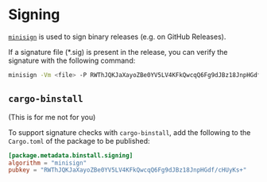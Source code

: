 # Signing

[`minisign`](https://jedisct1.github.io/minisign/) is used to sign binary
releases (e.g. on GitHub Releases).

If a signature file (*.sig) is present in the release, you can
verify the signature with the following command:

```bash
minisign -Vm <file> -P RWThJQKJaXayoZBe0YV5LV4KFkQwcqQ6Fg9dJBz18JnpHGdf/cHUyKs+
```

## `cargo-binstall`
(This is for me not for you)

To support signature checks with `cargo-binstall`, add the following
to the `Cargo.toml` of the package to be published:

```toml
[package.metadata.binstall.signing]
algorithm = "minisign"
pubkey = "RWThJQKJaXayoZBe0YV5LV4KFkQwcqQ6Fg9dJBz18JnpHGdf/cHUyKs+"
```
